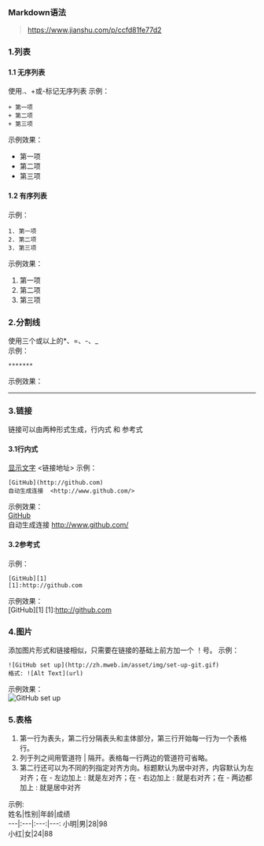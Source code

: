 ### Markdown语法
> https://www.jianshu.com/p/ccfd81fe77d2

### 1.列表
#### 1.1 无序列表
使用.、+或-标记无序列表
示例：
```
+ 第一项
+ 第二项 
+ 第三项
```
示例效果：
+ 第一项
+ 第二项 
+ 第三项
#### 1.2 有序列表
示例：
```
1. 第一项
2. 第二项 
3. 第三项
```
示例效果：
1. 第一项
2. 第二项 
3. 第三项

### 2.分割线
使用三个或以上的*、=、-、_  
示例：
```
*******
```
示例效果： 
*******

### 3.链接 
链接可以由两种形式生成，行内式 和 参考式
#### 3.1行内式
[显示文字](链接地址)
<链接地址>
示例：
```
[GitHub](http://github.com)
自动生成连接  <http://www.github.com/>
```
示例效果：   
[GitHub](http://github.com)  
自动生成连接  <http://www.github.com/>

#### 3.2参考式
示例：  
```
[GitHub][1]
[1]:http://github.com
```

示例效果：   
[GitHub][1]
[1]:http://github.com

### 4.图片
添加图片形式和链接相似，只需要在链接的基础上前方加一个 ！号。
示例：
```
![GitHub set up](http://zh.mweb.im/asset/img/set-up-git.gif)
格式: ![Alt Text](url)
```
示例效果：  
![GitHub set up](http://zh.mweb.im/asset/img/set-up-git.gif)

### 5.表格
1. 第一行为表头，第二行分隔表头和主体部分，第三行开始每一行为一个表格行。
2. 列于列之间用管道符 | 隔开。表格每一行两边的管道符可省略。
3. 第二行还可以为不同的列指定对齐方向。标题默认为居中对齐，内容默认为左对齐；在 - 左边加上 : 就是左对齐；在 - 右边加上 : 就是右对齐；在 - 两边都加上 : 就是居中对齐    

示例:  
姓名|性别|年龄|成绩   
---|:---|:---:|---:
小明|男|28|98  
小红|女|24|88


